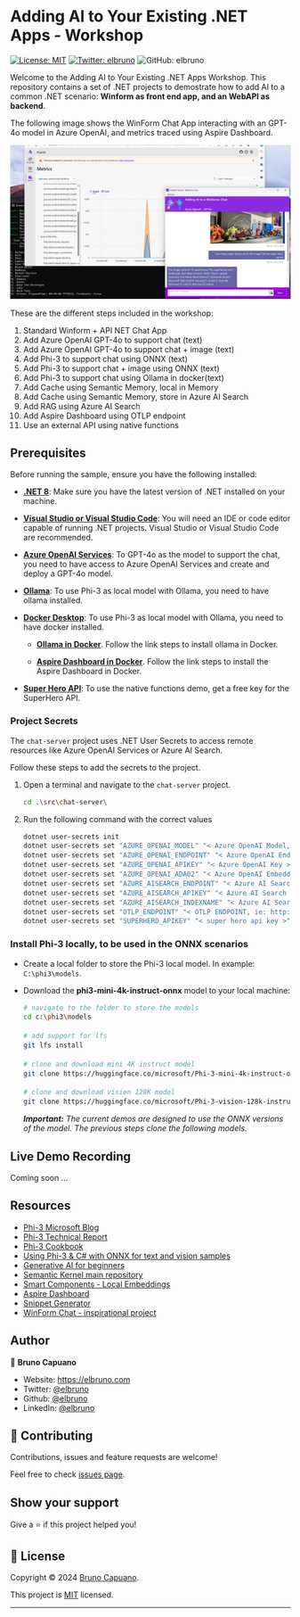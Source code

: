 # Adding AI to Your Existing .NET Apps - Workshop

[![License: MIT](https://img.shields.io/badge/License-MIT-yellow.svg)](/LICENSE)
[![Twitter: elbruno](https://img.shields.io/twitter/follow/elbruno.svg?style=social)](https://twitter.com/elbruno)
![GitHub: elbruno](https://img.shields.io/github/followers/elbruno?style=social)

Welcome to the Adding AI to Your Existing .NET Apps Workshop. This repository contains a set of .NET projects to demostrate how to add AI to a common .NET scenario: **Winform as front end app, and an WebAPI as backend**.

The following image shows the WinForm Chat App interacting with an GPT-4o model in Azure OpenAI, and metrics traced using Aspire Dashboard.

![](./img/06ChatSampleWithAspire.png)

These are the different steps included in the workshop:

1. Standard Winform + API NET Chat App
2. Add Azure OpenAI GPT-4o to support chat (text)
3. Add Azure OpenAI GPT-4o to support chat + image (text)
4. Add Phi-3 to support chat using ONNX (text)
5. Add Phi-3 to support chat + image using ONNX (text)
6. Add Phi-3 to support chat using Ollama in docker(text)
7. Add Cache using Semantic Memory, local in Memory
8. Add Cache using Semantic Memory, store in Azure AI Search
9. Add RAG using Azure AI Search
10. Add Aspire Dashboard using OTLP endpoint
11. Use an external API using native functions

## Prerequisites

Before running the sample, ensure you have the following installed:

- **[.NET 8](https://dotnet.microsoft.com/en-us/download)**: Make sure you have the latest version of .NET installed on your machine.

- **[Visual Studio or Visual Studio Code](https://visualstudio.microsoft.com/downloads/)**: You will need an IDE or code editor capable of running .NET projects. Visual Studio or Visual Studio Code are recommended.

- **[Azure OpenAI Services](https://learn.microsoft.com/azure/ai-services/openai/overview)**: To GPT-4o as the model to support the chat, you need to have access to Azure OpenAI Services and create and deploy a GPT-4o model.

- **[Ollama](https://ollama.com/download)**: To use Phi-3 as local model with Ollama, you need to have ollama installed.

- **[Docker Desktop](https://www.docker.com/products/docker-desktop/)**: To use Phi-3 as local model with Ollama, you need to have docker installed.

  - **[Ollama in Docker](https://ollama.com/blog/ollama-is-now-available-as-an-official-docker-image)**. Follow the link steps to install ollama in Docker.

  - **[Aspire Dashboard in Docker](https://www.aspiredashboard.com/)**. Follow the link steps to install the Aspire Dashboard in Docker.

- **[Super Hero API](https://superheroapi.com)**: To use the native functions demo, get a free key for the SuperHero API.

### Project Secrets

The `chat-server` project uses .NET User Secrets to access remote resources like Azure OpenAI Services or Azure AI Search. 

Follow these steps to add the secrets to the project.

1. Open a terminal and navigate to the `chat-server` project. 

    ```bash
    cd .\src\chat-server\
    ```

1. Run the following command with the correct values

    ```bash
    dotnet user-secrets init
    dotnet user-secrets set "AZURE_OPENAI_MODEL" "< Azure OpenAI Model, ie: gpt-4o >"
    dotnet user-secrets set "AZURE_OPENAI_ENDPOINT" "< Azure OpenAI Endpoint >"
    dotnet user-secrets set "AZURE_OPENAI_APIKEY" "< Azure OpenAI Key >"
    dotnet user-secrets set "AZURE_OPENAI_ADA02" "< Azure OpenAI Embeddings model, ie: text-embedding-ada-002 >"
    dotnet user-secrets set "AZURE_AISEARCH_ENDPOINT" "< Azure AI Search Endpoint >"
    dotnet user-secrets set "AZURE_AISEARCH_APIKEY" "< Azure AI Search ApiKey >"
    dotnet user-secrets set "AZURE_AISEARCH_INDEXNAME" "< Azure AI Search IndexName for RAG >"
    dotnet user-secrets set "OTLP_ENDPOINT" "< OTLP ENDPOINT, ie: http://localhost:4317 >"
    dotnet user-secrets set "SUPERHERO_APIKEY" "< super hero api key >"
    ```

### Install Phi-3 locally, to be used in the ONNX scenarios

- Create a local folder to store the Phi-3 local model. In example: `C:\phi3\models`.

- Download the **phi3-mini-4k-instruct-onnx** model to your local machine:
    ```bash
    # navigate to the folder to store the models
    cd c:\phi3\models

    # add support for lfs
    git lfs install 

    # clone and download mini 4K instruct model
    git clone https://huggingface.co/microsoft/Phi-3-mini-4k-instruct-onnx

    # clone and download vision 128K model
    git clone https://huggingface.co/microsoft/Phi-3-vision-128k-instruct-onnx-cpu
    ```
    ***Important:** The current demos are designed to use the ONNX versions of the model. The previous steps clone the following models.*

## Live Demo Recording

Coming soon ...

## Resources

- [Phi-3 Microsoft Blog](https://aka.ms/phi3blog-april)
- [Phi-3 Technical Report](https://aka.ms/phi3-tech-report)
- [Phi-3 Cookbook](https://aka.ms/Phi-3CookBook)
- [Using Phi-3 & C# with ONNX for text and vision samples](https://devblogs.microsoft.com/dotnet/using-phi3-csharp-with-onnx-for-text-and-vision-samples-md/)
- [Generative AI for beginners](https://github.com/microsoft/generative-ai-for-beginners)
- [Semantic Kernel main repository](https://github.com/microsoft/semantic-kernel)
- [Smart Components - Local Embeddings](https://github.com/dotnet-smartcomponents/smartcomponents/blob/main/docs/local-embeddings.md)
- [Aspire Dashboard](https://www.aspiredashboard.com/)
- [Snippet Generator](https://snippet-generator.app/?description=&tabtrigger=&snippet=&mode=vscode)
- [WinForm Chat - inspirational project](https://github.com/agreentejada/winforms-chat)

## Author

👤 **Bruno Capuano**

* Website: https://elbruno.com
* Twitter: [@elbruno](https://twitter.com/elbruno)
* Github: [@elbruno](https://github.com/elbruno)
* LinkedIn: [@elbruno](https://linkedin.com/in/elbruno)

## 🤝 Contributing

Contributions, issues and feature requests are welcome!

Feel free to check [issues page](./issues).

## Show your support

Give a ⭐️ if this project helped you!


## 📝 License

Copyright &copy; 2024 [Bruno Capuano](https://github.com/elbruno).

This project is [MIT](/LICENSE) licensed.

***
